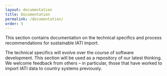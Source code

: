 ```yaml
---
layout: documentation
title: Documentation
permalink: /documentation/
order: 5
---
```


This section contains documentation on the technical specifics and process recommendations for sustainable IATI import.

The technical specifics will evolve over the course of software development. This section will be used as a repository of our latest thinking. We welcome feedback from others &ndash; in particular, those that have worked to import IATI data to country systems previously.
